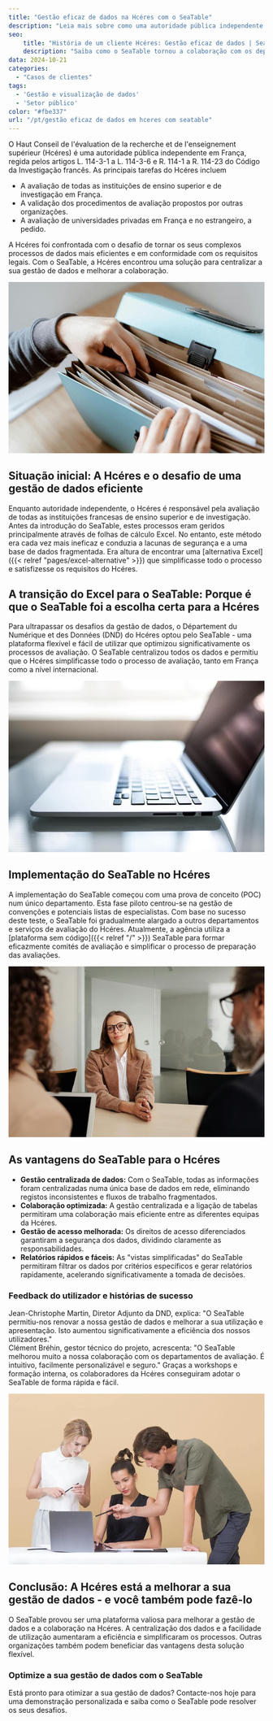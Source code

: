 ```yaml
---
title: "Gestão eficaz de dados na Hcéres com o SeaTable"
description: "Leia mais sobre como uma autoridade pública independente utiliza o SeaTable."
seo:
    title: "História de um cliente Hcéres: Gestão eficaz de dados | SeaTable"
    description: "Saiba como o SeaTable tornou a colaboração com os departamentos de avaliação muito melhorada, intuitiva, personalizável e segura"
data: 2024-10-21
categories: 
  - "Casos de clientes"
tags: 
  - 'Gestão e visualização de dados'
  - 'Setor público'
color: "#fbe337"
url: "/pt/gestão eficaz de dados em hceres com seatable"
---
```


O Haut Conseil de l'évaluation de la recherche et de l'enseignement supérieur (Hcéres) é uma autoridade pública independente em França, regida pelos artigos L. 114-3-1 a L. 114-3-6 e R. 114-1 a R. 114-23 do Código da Investigação francês. As principais tarefas do Hcéres incluem

- A avaliação de todas as instituições de ensino superior e de investigação em França.
- A validação dos procedimentos de avaliação propostos por outras organizações.
- A avaliação de universidades privadas em França e no estrangeiro, a pedido.  
    
A Hcéres foi confrontada com o desafio de tornar os seus complexos processos de dados mais eficientes e em conformidade com os requisitos legais. Com o SeaTable, a Hcéres encontrou uma solução para centralizar a sua gestão de dados e melhorar a colaboração.

![A gestão de dados com pastas está desactualizada e é entediante - Transformação digital com o SeaTable](pexels-anete-lusina-4792285-1.jpg)

## Situação inicial: A Hcéres e o desafio de uma gestão de dados eficiente

Enquanto autoridade independente, o Hcéres é responsável pela avaliação de todas as instituições francesas de ensino superior e de investigação. Antes da introdução do SeaTable, estes processos eram geridos principalmente através de folhas de cálculo Excel. No entanto, este método era cada vez mais ineficaz e conduzia a lacunas de segurança e a uma base de dados fragmentada. Era altura de encontrar uma [alternativa Excel]({{< relref "pages/excel-alternative" >}}) que simplificasse todo o processo e satisfizesse os requisitos do Hcéres.

## A transição do Excel para o SeaTable: Porque é que o SeaTable foi a escolha certa para a Hcéres

Para ultrapassar os desafios da gestão de dados, o Département du Numérique et des Données (DND) do Hcéres optou pelo SeaTable - uma plataforma flexível e fácil de utilizar que optimizou significativamente os processos de avaliação. O SeaTable centralizou todos os dados e permitiu que o Hcéres simplificasse todo o processo de avaliação, tanto em França como a nível internacional.

![Gestão digital com SeaTable](pexels-natri-792199-1.jpg)

## Implementação do SeaTable no Hcéres

A implementação do SeaTable começou com uma prova de conceito (POC) num único departamento. Esta fase piloto centrou-se na gestão de convenções e potenciais listas de especialistas. Com base no sucesso deste teste, o SeaTable foi gradualmente alargado a outros departamentos e serviços de avaliação do Hcéres. Atualmente, a agência utiliza a [plataforma sem código]({{< relref "/" >}}) SeaTable para formar eficazmente comités de avaliação e simplificar o processo de preparação das avaliações.

![Aconselhamento sobre transformação digital com o SeaTable](pexels-edmond-dantes-4342496-1.jpg)

## As vantagens do SeaTable para o Hcéres

- **Gestão centralizada de dados:** Com o SeaTable, todas as informações foram centralizadas numa única base de dados em rede, eliminando registos inconsistentes e fluxos de trabalho fragmentados.
- **Colaboração optimizada:** A gestão centralizada e a ligação de tabelas permitiram uma colaboração mais eficiente entre as diferentes equipas da Hcéres.
- **Gestão de acesso melhorada:** Os direitos de acesso diferenciados garantiram a segurança dos dados, dividindo claramente as responsabilidades.
- **Relatórios rápidos e fáceis:** As "vistas simplificadas" do SeaTable permitiram filtrar os dados por critérios específicos e gerar relatórios rapidamente, acelerando significativamente a tomada de decisões.

### Feedback do utilizador e histórias de sucesso

Jean-Christophe Martin, Diretor Adjunto da DND, explica: "O SeaTable permitiu-nos renovar a nossa gestão de dados e melhorar a sua utilização e apresentação. Isto aumentou significativamente a eficiência dos nossos utilizadores."  
Clément Bréhin, gestor técnico do projeto, acrescenta: "O SeaTable melhorou muito a nossa colaboração com os departamentos de avaliação. É intuitivo, facilmente personalizável e seguro." Graças a workshops e formação interna, os colaboradores da Hcéres conseguiram adotar o SeaTable de forma rápida e fácil.

![Introdução de um novo sistema de gestão de dados digitais](pexels-moose-photos-170195-1036641-1.jpg)

## Conclusão: A Hcéres está a melhorar a sua gestão de dados - e você também pode fazê-lo

O SeaTable provou ser uma plataforma valiosa para melhorar a gestão de dados e a colaboração na Hcéres. A centralização dos dados e a facilidade de utilização aumentaram a eficiência e simplificaram os processos. Outras organizações também podem beneficiar das vantagens desta solução flexível.

### Optimize a sua gestão de dados com o SeaTable

Está pronto para otimizar a sua gestão de dados? Contacte-nos hoje para uma demonstração personalizada e saiba como o SeaTable pode resolver os seus desafios.